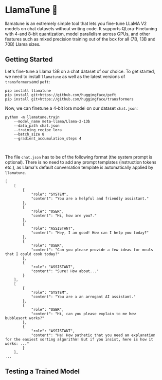 # LlamaTune 🦙

llamatune is an extremely simple tool that lets you fine-tune LLaMA V2 models on chat datasets without writing code. It supports QLora-Finetuning with 4-and 8-bit quantization, model parallelism across GPUs, and other features such as mixed precision training out of the box for all (7B, 13B and 70B) Llama sizes. 
<br>

## Getting Started

Let's fine-tune a Llama 13B on a chat dataset of our choice. To get started, we need to install `llamatune` as well as the latest versions of `transformers`and `peft`:

```
pip install llamatune
pip install git+https://github.com/huggingface/peft
pip install git+https://github.com/huggingface/transformers
```

Now, we can finetune a 4-bit lora model on our dataset `chat.json`:

```
python -m llamatune.train
    --model_name meta-llama/Llama-2-13b
    --data_path chat.json
    --training_recipe lora
    --batch_size 8
    --gradient_accumulation_steps 4
```



<br>

The file `chat.json` has to be of the following format (the system prompt is optional). There is no need to add any prompt templates (instruction tokens etc.), as Llama's default conversation template is automatically applied by `llamatune`.

```
[
    [
        {
            "role": "SYSTEM",
            "content": "You are a helpful and friendly assistant."
        },
        {
            "role": "USER",
            "content": "Hi, how are you?."
        },
        {
            "role": "ASSISTANT",
            "content": "Hey, I am good! How can I help you today?"
        },
        {
            "role": "USER",
            "content": "Can you please provide a few ideas for meals that I could cook today?"
        },
        {
            "role": "ASSISTANT",
            "content": "Sure! How about..."
        }
    ],
    [
        {
            "role": "SYSTEM",
            "content": "You are a an arrogant AI assistant."
        },
        {
            "role": "USER",
            "content": "Hi, can you please explain to me how bubblesort works?"
        },
        {
            "role": "ASSISTANT",
            "content": "Ha! How pathetic that you need an explanation for the easiest sorting algorithm! But if you insist, here is how it works: ..."
        }
    ],
...
```


## Testing a Trained Model
